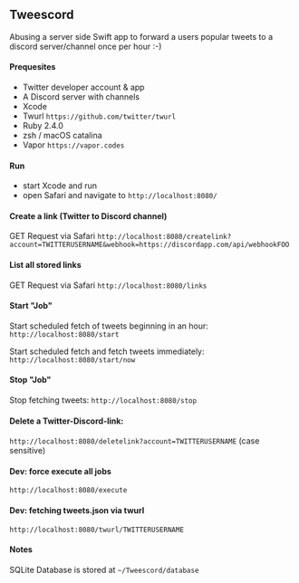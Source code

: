 ## Tweescord

Abusing a server side Swift app to forward a users popular tweets to a discord server/channel once per hour :-)

#### Prequesites
- Twitter developer account & app
- A Discord server with channels
- Xcode 
- Twurl `https://github.com/twitter/twurl`
- Ruby 2.4.0
- zsh / macOS catalina
- Vapor `https://vapor.codes`

#### Run

- start Xcode and run
- open Safari and navigate to `http://localhost:8080/`

#### Create a link (Twitter to Discord channel)

GET Request via Safari
`http://localhost:8080/createlink?account=TWITTERUSERNAME&webhook=https://discordapp.com/api/webhookFOO`

#### List all stored links

GET Request via Safari
`http://localhost:8080/links`

#### Start "Job"

Start scheduled fetch of tweets beginning in an hour:
`http://localhost:8080/start`

Start scheduled fetch and fetch tweets immediately:
`http://localhost:8080/start/now`

#### Stop "Job"

Stop fetching tweets:
`http://localhost:8080/stop`

#### Delete a Twitter-Discord-link:

`http://localhost:8080/deletelink?account=TWITTERUSERNAME`
(case sensitive)

#### Dev: force execute all jobs

`http://localhost:8080/execute`

#### Dev: fetching tweets.json via twurl

`http://localhost:8080/twurl/TWITTERUSERNAME`

#### Notes

SQLite Database is stored at `~/Tweescord/database`
